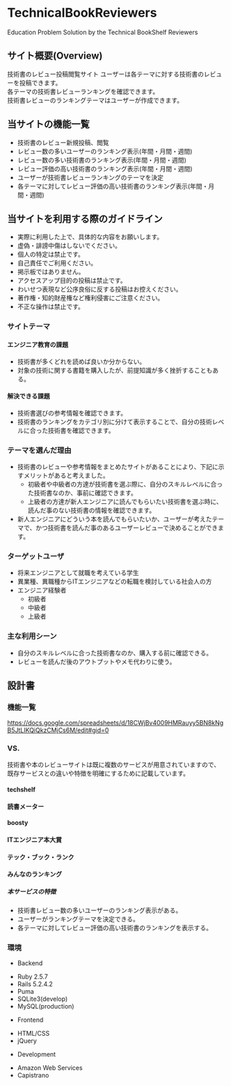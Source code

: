 # TechnicalBookReviewers
Education Problem Solution by the Technical BookShelf Reviewers

## サイト概要(Overview)
技術書のレビュー投稿閲覧サイト
ユーザーは各テーマに対する技術書のレビューを投稿できます。  
各テーマの技術書レビューランキングを確認できます。  
技術書レビューのランキングテーマはユーザーが作成できます。

## 当サイトの機能一覧
* 技術書のレビュー新規投稿、閲覧
* レビュー数の多いユーザーのランキング表示(年間・月間・週間)
* レビュー数の多い技術書のランキング表示(年間・月間・週間)
* レビュー評価の高い技術書のランキング表示(年間・月間・週間)
* ユーザーが技術書レビューランキングのテーマを決定
* 各テーマに対してレビュー評価の高い技術書のランキング表示(年間・月間・週間)

## 当サイトを利用する際のガイドライン
* 実際に利用した上で、具体的な内容をお願いします。
* 虚偽・誹謗中傷はしないでください。
* 個人の特定は禁止です。
* 自己責任でご利用ください。
* 掲示板ではありません。
* アクセスアップ目的の投稿は禁止です。
* わいせつ表現など公序良俗に反する投稿はお控えください。
* 著作権・知的財産権など権利侵害にご注意ください。
* 不正な操作は禁止です。

### サイトテーマ
#### エンジニア教育の課題
* 技術書が多くどれを読めば良いか分からない。
* 対象の技術に関する書籍を購入したが、前提知識が多く挫折することもある。

#### 解決できる課題
* 技術書選びの参考情報を確認できます。
* 技術書のランキングをカテゴリ別に分けて表示することで、自分の技術レベルに合った技術書を確認できます。

### テーマを選んだ理由
* 技術書のレビューや参考情報をまとめたサイトがあることにより、下記に示すメリットがあると考えました。
  * 初級者や中級者の方達が技術書を選ぶ際に、自分のスキルレベルに合った技術書なのか、事前に確認できます。
  * 上級者の方達が新人エンジニアに読んでもらいたい技術書を選ぶ時に、読んだ事のない技術書の情報を確認できます。
* 新人エンジニアにどういう本を読んでもらいたいか、ユーザーが考えたテーマで、かつ技術書を読んだ事のあるユーザーレビューで決めることができます。

### ターゲットユーザ
* 将来エンジニアとして就職を考えている学生
* 異業種、異職種からITエンジニアなどの転職を検討している社会人の方
* エンジニア経験者
  * 初級者
  * 中級者
  * 上級者

### 主な利用シーン
* 自分のスキルレベルに合った技術書なのか、購入する前に確認できる。
* レビューを読んだ後のアウトプットやメモ代わりに使う。


## 設計書


### 機能一覧
https://docs.google.com/spreadsheets/d/18CWjBv4009HMRauyy5BN8kNgB5JtLIKQiQkzCMjCs6M/edit#gid=0

### VS.
技術書や本のレビューサイトは既に複数のサービスが用意されていますので、
既存サービスとの違いや特徴を明確にするために記載しています。

#### techshelf
#### 読書メーター
#### boosty
#### ITエンジニア本大賞
#### テック・ブック・ランク
#### みんなのランキング
##### 本サービスの特徴
* 技術書レビュー数の多いユーザーのランキング表示がある。
* ユーザーがランキングテーマを決定できる。
* 各テーマに対してレビュー評価の高い技術書のランキングを表示する。

### 環境
* Backend
 - Ruby 2.5.7
 - Rails 5.2.4.2
 - Puma
 - SQLite3(develop)
 - MySQL(production)
* Frontend
 - HTML/CSS
 - jQuery
* Development
 - Amazon Web Services
 - Capistrano
